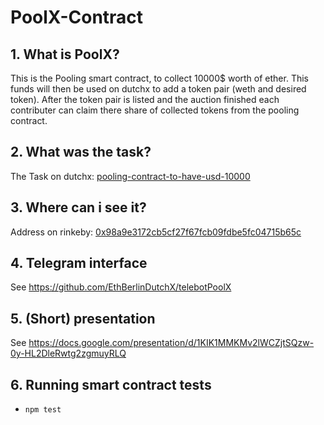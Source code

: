 # PoolX-Contract


## 1. What is PoolX?

This is the Pooling smart contract, to collect 10000$ worth of ether. This funds will then be used on dutchx to add a token pair (weth and desired token).
After the token pair is listed and the auction finished each contributer can claim there share of collected tokens from the pooling contract.

## 2. What was the task?

The Task on dutchx: [pooling-contract-to-have-usd-10000](https://dutchx.readthedocs.io/en/latest/integration-ideas.html#pooling-contract-to-have-usd-10000-starting-the-auction)


## 3. Where can i see it?

Address on rinkeby: [0x98a9e3172cb5cf27f67fcb09fdbe5fc04715b65c](https://rinkeby.etherscan.io/address/0x98a9e3172cb5cf27f67fcb09fdbe5fc04715b65c)


## 4. Telegram interface

See https://github.com/EthBerlinDutchX/telebotPoolX

## 5. (Short) presentation

See https://docs.google.com/presentation/d/1KIK1MMKMv2lWCZjtSQzw-0y-HL2DleRwtg2zgmuyRLQ


## 6. Running smart contract tests

- `npm test`